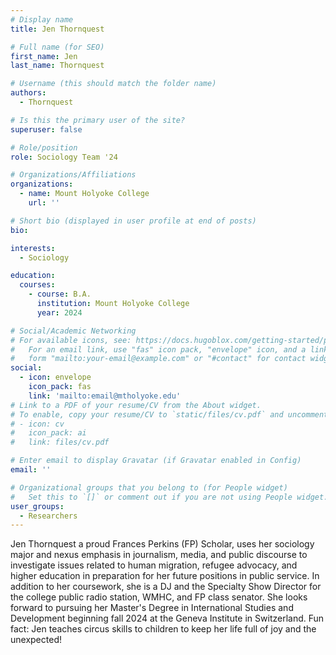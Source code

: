 ```yaml
---
# Display name
title: Jen Thornquest

# Full name (for SEO)
first_name: Jen
last_name: Thornquest 

# Username (this should match the folder name)
authors:
  - Thornquest

# Is this the primary user of the site?
superuser: false

# Role/position
role: Sociology Team '24

# Organizations/Affiliations
organizations:
  - name: Mount Holyoke College
    url: ''

# Short bio (displayed in user profile at end of posts)
bio: 

interests:
  - Sociology

education:
  courses:
    - course: B.A. 
      institution: Mount Holyoke College
      year: 2024

# Social/Academic Networking
# For available icons, see: https://docs.hugoblox.com/getting-started/page-builder/#icons
#   For an email link, use "fas" icon pack, "envelope" icon, and a link in the
#   form "mailto:your-email@example.com" or "#contact" for contact widget.
social:
  - icon: envelope
    icon_pack: fas
    link: 'mailto:email@mtholyoke.edu'
# Link to a PDF of your resume/CV from the About widget.
# To enable, copy your resume/CV to `static/files/cv.pdf` and uncomment the lines below.
# - icon: cv
#   icon_pack: ai
#   link: files/cv.pdf

# Enter email to display Gravatar (if Gravatar enabled in Config)
email: ''

# Organizational groups that you belong to (for People widget)
#   Set this to `[]` or comment out if you are not using People widget.
user_groups:
  - Researchers
---
```


Jen Thornquest a proud Frances Perkins (FP) Scholar, uses her sociology major and nexus emphasis in journalism, media, and public discourse to investigate issues related to human migration, refugee advocacy, and higher education in preparation for her future positions in public service. In addition to her coursework, she is a DJ and the Specialty Show Director for the college public radio station, WMHC, and FP class senator. She looks forward to pursuing her Master's Degree in International Studies and Development beginning fall 2024 at the Geneva Institute in Switzerland. Fun fact: Jen teaches circus skills to children to keep her life full of joy and the unexpected! 
